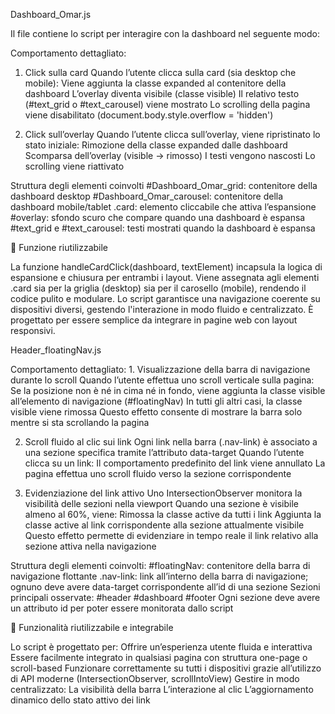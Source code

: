 Dashboard_Omar.js

Il file contiene lo script per interagire con la dashboard nel seguente modo:

Comportamento dettagliato:
1. Click sulla card
    Quando l’utente clicca sulla card (sia desktop che mobile):
      Viene aggiunta la classe expanded al contenitore della dashboard
      L’overlay diventa visibile (classe visible)
      Il relativo testo (#text_grid o #text_carousel) viene mostrato
      Lo scrolling della pagina viene disabilitato (document.body.style.overflow = 'hidden')
   
3. Click sull’overlay
  Quando l’utente clicca sull’overlay, viene ripristinato lo stato iniziale:
  Rimozione della classe expanded dalle dashboard
  Scomparsa dell’overlay (visible → rimosso)
  I testi vengono nascosti
  Lo scrolling viene riattivato

Struttura degli elementi coinvolti
    #Dashboard_Omar_grid: contenitore della dashboard desktop
    #Dashboard_Omar_carousel: contenitore della dashboard mobile/tablet
    .card: elemento cliccabile che attiva l’espansione
    #overlay: sfondo scuro che compare quando una dashboard è espansa
    #text_grid e #text_carousel: testi mostrati quando la dashboard è espansa

🔄 Funzione riutilizzabile

La funzione handleCardClick(dashboard, textElement) incapsula la logica di espansione e chiusura per entrambi i layout. Viene assegnata agli elementi .card sia per la griglia (desktop) sia per il carosello (mobile), rendendo il codice pulito e modulare.
Lo script garantisce una navigazione coerente su dispositivi diversi, gestendo l'interazione in modo fluido e centralizzato. È progettato per essere semplice da integrare in pagine web con layout responsivi.





Header_floatingNav.js

Comportamento dettagliato:
    1. Visualizzazione della barra di navigazione durante lo scroll
    Quando l’utente effettua uno scroll verticale sulla pagina:
        Se la posizione non è né in cima né in fondo, viene aggiunta la classe visible all’elemento di navigazione (#floatingNav)
        In tutti gli altri casi, la classe visible viene rimossa
        Questo effetto consente di mostrare la barra solo mentre si sta scrollando la pagina

2. Scroll fluido al clic sui link
    Ogni link nella barra (.nav-link) è associato a una sezione specifica tramite l’attributo data-target
    Quando l’utente clicca su un link:
        Il comportamento predefinito del link viene annullato
        La pagina effettua uno scroll fluido verso la sezione corrispondente

3. Evidenziazione del link attivo
    Uno IntersectionObserver monitora la visibilità delle sezioni nella viewport
    Quando una sezione è visibile almeno al 60%, viene:
        Rimossa la classe active da tutti i link
        Aggiunta la classe active al link corrispondente alla sezione attualmente visibile
        Questo effetto permette di evidenziare in tempo reale il link relativo alla sezione attiva nella navigazione

Struttura degli elementi coinvolti:
    #floatingNav: contenitore della barra di navigazione flottante
    .nav-link: link all’interno della barra di navigazione; ognuno deve avere data-target corrispondente all’id di una sezione
    Sezioni principali osservate:
        #header
        #dashboard
        #footer
    Ogni sezione deve avere un attributo id per poter essere monitorata dallo script
    
🔄 Funzionalità riutilizzabile e integrabile

Lo script è progettato per:
    Offrire un’esperienza utente fluida e interattiva
    Essere facilmente integrato in qualsiasi pagina con struttura one-page o scroll-based
    Funzionare correttamente su tutti i dispositivi grazie all’utilizzo di API moderne (IntersectionObserver, scrollIntoView)
    Gestire in modo centralizzato:
        La visibilità della barra
        L’interazione al clic
        L’aggiornamento dinamico dello stato attivo dei link
